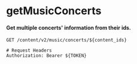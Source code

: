 getMusicConcerts
===========

#### Get multiple concerts' information from their ids.

```http
GET /content/v2/music/concerts/${content_ids}

# Request Headers
Authorization: Bearer ${TOKEN}
```
